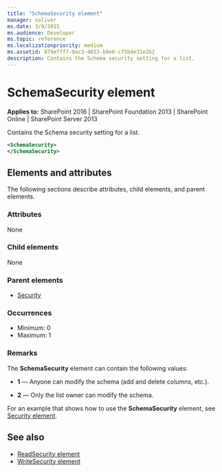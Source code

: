 ```yaml
---
title: "SchemaSecurity element"
manager: soliver
ms.date: 3/9/2015
ms.audience: Developer
ms.topic: reference
ms.localizationpriority: medium
ms.assetid: 879efff7-9ac3-4653-b9e8-cf5b4e31e2b2
description: Contains the Schema security setting for a list.
---
```


# SchemaSecurity element

**Applies to:** SharePoint 2016 | SharePoint Foundation 2013 | SharePoint Online | SharePoint Server 2013

Contains the Schema security setting for a list.

```XML
<SchemaSecurity>
</SchemaSecurity>
```

## Elements and attributes

The following sections describe attributes, child elements, and parent elements.

### Attributes

None

### Child elements

None

### Parent elements

- [Security](security-element.md)

### Occurrences

- Minimum: 0
- Maximum: 1

### Remarks

The **SchemaSecurity** element can contain the following values:

- **1** — Anyone can modify the schema (add and delete columns, etc.).

- **2** — Only the list owner can modify the schema.

For an example that shows how to use the **SchemaSecurity** element, see [Security element](security-element.md).

## See also

- [ReadSecurity element](readsecurity-element.md)
- [WriteSecurity element](writesecurity-element.md)
